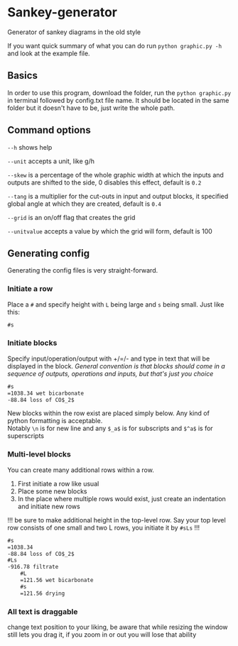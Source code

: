 # Sankey-generator

Generator of sankey diagrams in the old style

If you want quick summary of what you can do run `python graphic.py -h` and look at the example file.

## Basics

In order to use this program, download the folder, run the `python graphic.py` in terminal followed by config.txt file name. It should be located in the same folder but it doesn't have to be, just write the whole path.

## Command options

`--h` shows help

`--unit` accepts a unit, like g/h

`--skew` is a percentage of the whole graphic width at which the inputs and outputs are shifted to the side, 0 disables this effect, default is `0.2`

`--tang` is a multiplier for the cut-outs in input and output blocks, it specified global angle at which they are created, default is `0.4`

`--grid` is an on/off flag that creates the grid

`--unitvalue` accepts a value by which the grid will form, default is 100

## Generating config

Generating the config files is very straight-forward.

### Initiate a row

Place a `#` and specify height with `L` being large and `s` being small. Just like this:

```txt
#s
```

### Initiate blocks

Specify input/operation/output with +/=/- and type in text that will be displayed in the block. *General convention is that blocks should come in a sequence of outputs, operations and inputs, but that's just you choice*

```txt
#s
=1038.34 wet bicarbonate
-88.84 loss of CO$_2$
```

New blocks within the row exist are placed simply below. Any kind of python formatting is acceptable.\
Notably `\n` is for new line and any `$_a$` is for subscripts and `$^a$` is for superscripts

### Multi-level blocks

You can create many additional rows within a row.

1. First initiate a row like usual
2. Place some new blocks
3. In the place where multiple rows would exist, just create an indentation and initiate new rows

!!! be sure to make additional height in the top-level row. Say your top level row consists of one small and two L rows, you initiate it by `#sLs` !!!

```txt
#s
=1038.34
-88.84 loss of CO$_2$
#Ls
-916.78 filtrate
    #L
    =121.56 wet bicarbonate
    #s
    =121.56 drying
```

### All text is draggable

change text position to your liking, be aware that while resizing the window still lets you drag it, if you zoom in or out you will lose that ability